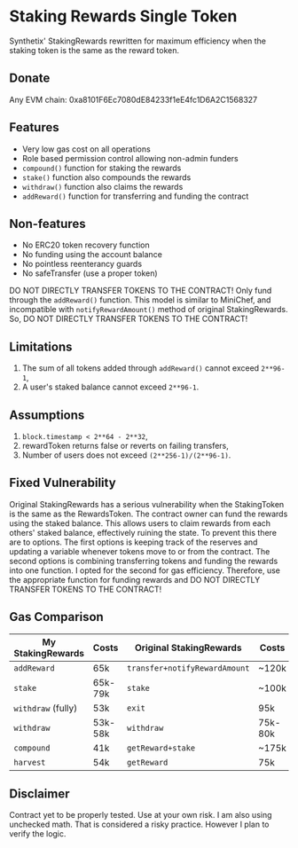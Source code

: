 # Staking Rewards Single Token

Synthetix' StakingRewards rewritten for maximum efficiency when the staking token is the same as the reward token.

## Donate

Any EVM chain: 0xa8101F6Ec7080dE84233f1eE4fc1D6A2C1568327

## Features

* Very low gas cost on all operations
* Role based permission control allowing non-admin funders
* `compound()` function for staking the rewards
* `stake()` function also compounds the rewards
* `withdraw()` function also claims the rewards
* `addReward()` function for transferring and funding the contract

## Non-features

* No ERC20 token recovery function
* No funding using the account balance
* No pointless reenterancy guards
* No safeTransfer (use a proper token)

DO NOT DIRECTLY TRANSFER TOKENS TO THE CONTRACT!
Only fund through the `addReward()` function.
This model is similar to MiniChef, and incompatible
with `notifyRewardAmount()` method of original StakingRewards.
So, DO NOT DIRECTLY TRANSFER TOKENS TO THE CONTRACT!

## Limitations

1. The sum of all tokens added through `addReward()` cannot exceed `2**96-1`,
2. A user's staked balance cannot exceed `2**96-1`.

## Assumptions

1. `block.timestamp < 2**64 - 2**32`,
2. rewardToken returns false or reverts on failing transfers,
3. Number of users does not exceed `(2**256-1)/(2**96-1)`.

## Fixed Vulnerability

Original StakingRewards has a serious vulnerability when the StakingToken is the same as the RewardsToken.
The contract owner can fund the rewards using the staked balance.
This allows users to claim rewards from each others' staked balance, effectively ruining the state.
To prevent this there are to options. The first options is keeping track of the reserves
and updating a variable whenever tokens move to or from the contract.
The second options is combining transferring tokens and funding the rewards into one function.
I opted for the second for gas efficiency. Therefore, use the appropriate function for funding
rewards and DO NOT DIRECTLY TRANSFER TOKENS TO THE CONTRACT!

## Gas Comparison

My StakingRewards | Costs     | Original StakingRewards       | Costs
----------------- | --------- | ----------------------------- | -----
`addReward`       | 65k       | `transfer+notifyRewardAmount` | ~120k
`stake`           | 65k-79k   | `stake`                       | ~100k
`withdraw` (fully)| 53k       | `exit`                        | 95k
`withdraw`        | 53k-58k   | `withdraw`                    | 75k-80k
`compound`        | 41k       | `getReward+stake`             | ~175k
`harvest`         | 54k       | `getReward`                   | 75k

## Disclaimer

Contract yet to be properly tested. Use at your own risk.
I am also using unchecked math. That is considered a risky practice. However I plan to verify the logic.

